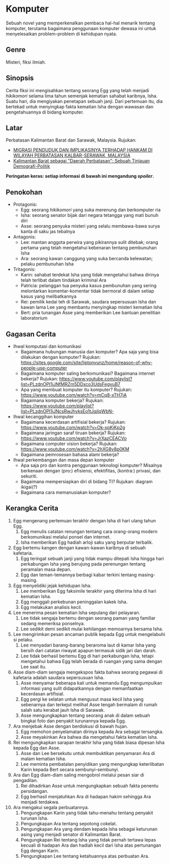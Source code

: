 # Komputer

Sebuah novel yang memperkenalkan pembaca hal-hal menarik tentang komputer, terutama bagaimana penggunaan komputer dewasa ini untuk menyelesaikan problem-problem di kehidupan nyata.

## Genre

Misteri, fiksi ilmiah.

## Sinopsis

Cerita fiksi ini mengisahkan tentang seorang Egg yang telah menjadi _hikikomori_ selama lima tahun semenjak kematian sahabat karibnya, Isha. Suatu hari, dia mengiyakan penetapan sebuah janji. Dari pertemuan itu, dia bertekad untuk menyingkap fakta kematian Isha dengan wawasan dan pengetahuannya di bidang komputer.

## Latar

Perbatasan Kalimantan Barat dan Sarawak, Malaysia. Rujukan:

- [MIGRASI PENDUDUK DAN IMPLIKASINYA TERHADAP HANKAM DI WILAYAH PERBATASAN KALBAR-SERAWAK, MALAYSIA](https://media.neliti.com/media/publications/4702-ID-migrasi-penduduk-dan-implikasinya-terhadap-hankam-di-wilayah-perbatasan-kalbar-s.pdf)
- [Kalimantan Barat sebagai "Daerah Perbatasan": Sebuah Tinjauan Demografi-Politik](https://simposiumjai.ui.ac.id/wp-content/uploads/20/2020/03/1.1.1-Riwanto-Tirtosudarmo.pdf)

**Peringatan keras: setiap informasi di bawah ini mengandung _spoiler_.**

## Penokohan

- Protagonis:
  - Egg: seorang _hikikomori_ yang suka merenung dan berkomputer ria
  - Isha: seorang senator bijak dari negara tetangga yang mati bunuh diri
  - Asse: seorang penyuka misteri yang selalu membawa-bawa surya kanta di saku jas tebalnya
- Antagonis:
  - Lee: mantan anggota perwira yang pikirannya sulit ditebak; orang pertama yang telah mengetahui kebenaran tentang pembunuhan Isha
  - Ara: seorang kawan canggung yang suka bercanda kelewatan; pelaku pembunuhan Isha
- Tritagonis:
  - Karin: sahabat terdekat Isha yang tidak mengetahui bahwa dirinya telah terlibat dalam tindakan kriminal Ara
  - Patricia: pelanggan tua penyuka kasus pembunuhan yang sering melontarkan komentar-komentar tidak bermoral di dalam setiap kasus yang melibatkannya
  - Rei: pemilik kedai teh di Sarawak, saudara sepersusuan Isha dan kawan lama Lee yang membantu menyingkap misteri kematian Isha
  - Bert: pria tunangan Asse yang memberikan Lee bantuan penelitian laboratorium

## Gagasan Cerita

- Ihwal komputasi dan komunikasi
  - Bagaimana hubungan manusia dan komputer? Apa saja yang bisa dilakukan dengan komputer? Rujukan: <https://sites.google.com/site/liptonyunz/home/reason-of-why-people-use-computer>
  - Bagaimana komputer saling berkomunikasi? Bagaimana internet bekerja? Rujukan: <https://www.youtube.com/playlist?list=PLzdnOPI1iJNfMRZm5DDxco3UdsFegvuB7>
  - Apa yang membuat komputer itu komputer? Rujukan: <https://www.youtube.com/watch?v=mCq8-xTH7jA>
  - Bagaimana komputer bekerja? Rujukan: <https://www.youtube.com/playlist?list=PLzdnOPI1iJNcsRwJhvksEo1tJqjIqWbN->
- Ihwal kecanggihan komputer
  - Bagaimana kecerdasan artifisial bekerja? Rujukan: <https://www.youtube.com/watch?v=Ok-xpKjKp2g>
  - Bagaimana jaringan saraf tiruan bekerja? Rujukan: <https://www.youtube.com/watch?v=JrXazCEACVo>
  - Bagaimana computer vision bekerja? Rujukan: <https://www.youtube.com/watch?v=2hXG8v8p0KM>
  - Bagaimana pemrosesan bahasa alami bekerja?
- Ihwal perkembangan dan masa depan komputer
  - Apa saja pro dan kontra penggunaan teknologi komputer? Misalnya berkenaan dengan (pro:) efisiensi, efektifitas, (kontra:) privasi, dan sekuriti.
  - Bagaimana mempersiapkan diri di bidang TI? Rujukan: diagram ikigai(?)
  - Bagaimana cara memanusiakan komputer?

## Kerangka Cerita

1. Egg mengenang pertemuan terakhir dengan Isha di hari ulang tahun Egg.
   1. Egg menulis catatan renungan tentang cara orang-orang modern berkomunikasi melalui ponsel dan internet.
   2. Isha memberikan Egg hadiah arloji saku yang berputar terbalik.
2. Egg bertemu kangen dengan kawan-kawan karibnya di sebuah kafetaria.
   1. Egg teringat sebuah janji yang tidak mampu ditepati Isha hingga hari perkabungan Isha yang berujung pada perenungan tentang peramalan masa depan.
   2. Egg dan teman-temannya berbagi kabar terkini tentang masing-masing.
3. Egg menyelidiki jejak kehidupan Isha.
   1. Lee memberikan Egg faksimile terakhir yang diterima Isha di hari kematian Isha.
   2. Egg menggali perkebunan peninggalan kakek Isha.
   3. Egg melakukan analisis kecil.
4. Lee menerima pesan kematian Isha sepulang dari pelayaran.
   1. Lee tidak sengaja bertemu dengan seorang paman yang familiar sedang memeriksa ponselnya.
   2. Lee sedikit demi sedikit mulai kehilangan memoarnya bersama Isha.
5. Lee mengirimkan pesan ancaman publik kepada Egg untuk mengelabuhi si pelaku.
   1. Lee menyadari barang-barang beraroma laut di kamar Isha yang bersih dari catatan riwayat apapun termasuk sidik jari dan darah.
   2. Lee tidak berhasil bertemu Egg di hari perkabungan Isha, tetapi mengetahui bahwa Egg telah berada di ruangan yang sama dengan Lee saat itu.
6. Asse diam-diam sengaja mengekspos fakta bahwa seorang pegawai di kafetaria adalah saudara sepersusuan Isha.
   1. Asse menyamar beberapa kali untuk memandu Egg mengumpulkan informasi yang sulit didapatkannya dengan memanfaatkan kecerdasan artifisial.
   2. Egg pergi ke selatan untuk mengusut masa kecil Isha yang sebenarnya dan terkejut melihat Asse tengah bermalam di rumah salah satu kerabat jauh Isha di Sarawak.
   3. Asse mengungkapkan tentang seorang anak di dalam sebuah bingkai foto dan penyakit turunannya kepada Egg.
7. Ara menjebak Asse dengan berdiskusi di bawah hujan.
   1. Egg memohon penyelamatan dirinya kepada Ara sebagai tersangka.
   2. Asse meyakinkan Ara bahwa dia mengetahui fakta kematian Isha.
8. Rei mengungkapkan sarapan terakhir Isha yang tidak biasa dipesan Isha kepada Egg dan Asse.
   1. Asse dan Lee bersekutu untuk membuktikan penyamaran Ara di malam kematian Isha.
   2. Lee meminta pembatalan penyidikan yang mengungkap keterlibatan Karin kepada Bert secara sembunyi-sembunyi.
9. Ara dan Egg diam-diam saling mengobrol melalui pesan siar di pengadilan.
   1. Rei dihadirkan Asse untuk mengungkapkan sebuah fakta penentu persidangan.
   2. Egg berhasil menjatuhkan Ara di hadapan hakim sehingga Ara menjadi terdakwa.
10. Ara mengakui segala perbuatannya.
    1. Pengungkapan Karin yang tidak tahu-menahu tentang penyakit turunan Isha.
    2. Pengungkapan Ara tentang sepotong cokelat.
    3. Pengungkapan Ara yang dendam kepada Isha sebagai keturunan asing yang menjadi senator di Kalimantan Barat.
    4. Pengungkapan Rei tentang Isha yang tidak pernah tertawa lepas kecuali di hadapan Ara dan hadiah kecil dari Isha atas pertunangan Egg dengan Karin.
    5. Pengungkapan Lee tentang ketahuannya atas perbuatan Ara.
